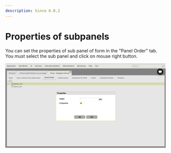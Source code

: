 ```yaml
---
description: Since 6.0.2
---
```


# Properties of subpanels

You can set the properties of sub panel of form in the "Panel Order" tab. You must select the sub panel and click on mouse right button.

![](<.gitbook/assets/image (21).png>)
